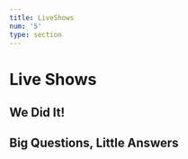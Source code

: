 ```yaml
---
title: LiveShows
num: '5'
type: section
---
```

# Live Shows

## We Did It!

## Big Questions, Little Answers
